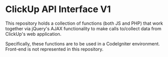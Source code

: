 # ClickUp API Interface V1
This repository holds a collection of functions (both JS and PHP) that work together via jQuery's AJAX functionality to make calls to/collect data from ClickUp's web application.

Specifically, these functions are to be used in a CodeIgniter environment. Front-end is not represented in this repository.
